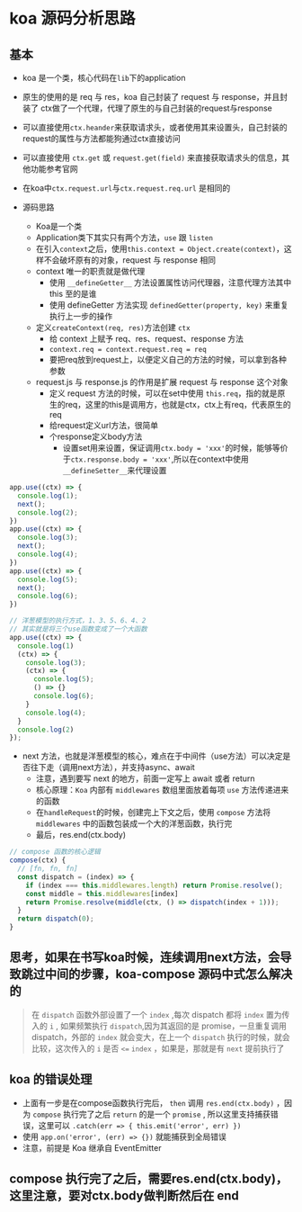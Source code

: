 # koa 源码分析思路

## 基本
- koa 是一个类，核心代码在`lib`下的application
- 原生的使用的是 req 与 res，koa 自己封装了 request 与 response，并且封装了 ctx做了一个代理，代理了原生的与自己封装的request与response
- 可以直接使用`ctx.heander`来获取请求头，或者使用其来设置头，自己封装的 request的属性与方法都能狗通过ctx直接访问
- 可以直接使用 `ctx.get` 或 `request.get(field)` 来直接获取请求头的信息，其他功能参考官网
- 在koa中`ctx.request.url`与`ctx.request.req.url` 是相同的


- 源码思路
  - Koa是一个类
  - Application类下其实只有两个方法，`use` 跟 `listen`
  - 在引入`context`之后，使用`this.context = Object.create(context)`，这样不会破坏原有的对象，request 与 response 相同
  - context 唯一的职责就是做代理
    - 使用 `__defineGetter__` 方法设置属性访问代理器，注意代理方法其中 this 至的是谁
    - 使用 defineGetter 方法实现 `definedGetter(property, key)` 来重复执行上一步的操作
  - 定义`createContext(req, res)`方法创建 `ctx`
    - 给 context 上赋予 req、res、request、response 方法
    - `context.req = context.request.req = req`
    - 要把req放到request上，以便定义自己的方法的时候，可以拿到各种参数
  - request.js 与 response.js 的作用是扩展 request 与 response 这个对象
    - 定义 request 方法的时候，可以在set中使用 `this.req`，指的就是原生的req，这里的this是调用方，也就是ctx，ctx上有req，代表原生的req
    - 给request定义url方法，很简单
    - 个response定义body方法 
      - 设置set用来设置，保证调用`ctx.body = 'xxx'`的时候，能够等价于`ctx.response.body = 'xxx'`,所以在context中使用`__defineSetter__`来代理设置
  
  
```js
app.use((ctx) => {
  console.log(1);
  next();
  console.log(2);
})
app.use((ctx) => {
  console.log(3);
  next();
  console.log(4);
})
app.use((ctx) => {
  console.log(5);
  next();
  console.log(6);
})

// 洋葱模型的执行方式，1、3、5、6、4、2
// 其实就是将三个use函数变成了一个大函数
app.use((ctx) => {
  console.log(1)
  (ctx) => {
    console.log(3);
    (ctx) => {
      console.log(5);
      () => {}
      console.log(6);
    }
    console.log(4);
  }
  console.log(2)
});
```
- next 方法，也就是洋葱模型的核心，难点在于中间件（use方法）可以决定是否往下走（调用next方法），并支持async、await
  - 注意，遇到要写 next 的地方，前面一定写上 await 或者 return
  - 核心原理：`Koa` 内部有 `middlewares` 数组里面放着每项 `use` 方法传递进来的函数
  - 在`handleRequest`的时候，创建完上下文之后，使用 `compose` 方法将 `middlewares` 中的函数包装成一个大的洋葱函数，执行完
  - 最后，res.end(ctx.body)

```js
// compose 函数的核心逻辑
compose(ctx) {
  // [fn, fn, fn]
  const dispatch = (index) => {
    if (index === this.middlewares.length) return Promise.resolve();
    const middle = this.middlewares[index]
    return Promise.resolve(middle(ctx, () => dispatch(index + 1)));
  }
  return dispatch(0); 
}
```

## 思考，如果在书写koa时候，连续调用next方法，会导致跳过中间的步骤，koa-compose 源码中式怎么解决的

> 在 `dispatch` 函数外部设置了一个 `index` ,每次 dispatch 都将 `index` 置为传入的 `i` , 如果频繁执行 `dispatch`,因为其返回的是 promise，一旦重复调用 dispatch，外部的 `index` 就会变大，在上一个 `dispatch` 执行的时候，就会比较，这次传入的 `i` 是否 `<=`  `index` ，如果是，那就是有 `next` 提前执行了

## koa 的错误处理
- 上面有一步是在compose函数执行完后， `then` 调用 `res.end(ctx.body)` ，因为 `compose` 执行完了之后 `return` 的是一个 `promise` , 所以这里支持捕获错误，这里可以 `.catch(err => { this.emit('error', err) })`
- 使用 `app.on('error', (err) => {})` 就能捕获到全局错误
- 注意，前提是 Koa 继承自 EventEmitter

## compose 执行完了之后，需要res.end(ctx.body)，这里注意，要对ctx.body做判断然后在 end
